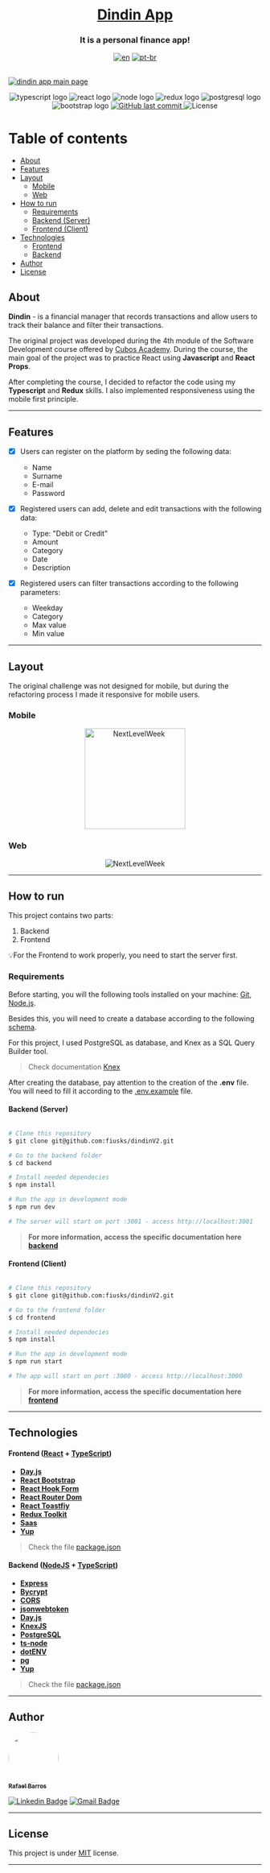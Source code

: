 <h1 align="center">
     <a href="https://mydindin.netlify.app/" alt="site do ecoleta"> Dindin App </a> 
</h1>
<h3 align="center">
    It is a personal finance app!
</h3>
<div align="center">

[![en](https://img.shields.io/badge/lang-en-red.svg)](./README-en.md) [![pt-br](https://img.shields.io/badge/lang-pt--br-green.svg)](./README.md)

</div>
</br>
<a href='https://mydindin.netlify.app/'>
<img alt='dindin app main page' src="./assets/main.png">
</a>

<p align="center">
  <img alt="typescript logo" src="https://img.shields.io/badge/-TypeScript-grey?style=flat-square&logo=typescript">
  <img alt="react logo" src="https://img.shields.io/badge/-React-grey?style=flat-square&logo=react">
  <img alt="node logo" src="https://img.shields.io/badge/-Nodejs-grey?style=flat-square&logo=Node.js">
  <img alt="redux logo" src="https://img.shields.io/badge/-Redux-grey?style=flat-square&logo=Redux">
  <img alt="postgresql logo" src="https://img.shields.io/badge/-PostgreSQL-grey?style=flat-square&logo=postgresql">
  <img alt="bootstrap logo" src="https://img.shields.io/badge/-Bootstrap-grey?style=flat-square&logo=bootstrap">

  <a href="https://github.com/fiusks/dindinV2/commits/master">
    <img alt="GitHub last commit" src="https://img.shields.io/github/last-commit/fiusks/dindinV2">
  </a>
    
   <img alt="License" src="https://img.shields.io/badge/license-MIT-brightgreen"> 
 
</p>

# Table of contents

<!--ts-->

- [About](#about)
- [Features](#features)
- [Layout](#layout)
  - [Mobile](#mobile)
  - [Web](#web)
- [How to run](#how-to-run)
  - [Requirements](#requirements)
  - [Backend (Server)](#backend-server)
  - [Frontend (Client)](#frontend-client)
- [Technologies](#technologies)
  - [Frontend](#frontend-react--typescript)
  - [Backend](#backend-nodejs--typescript)
- [Author](#author)
- [License](#license)
<!--te-->

## About

**Dindin** - is a financial manager that records transactions and allow users to track their balance and filter their transactions.

The original project was developed during the 4th module of the Software Development course offered by [Cubos Academy](https://cubos.academy/). During the course, the main goal of the project was to practice React using **Javascript** and **React Props**.

After completing the course, I decided to refactor the code using my **Typescript** and **Redux** skills. I also implemented responsiveness using the mobile first principle.

---

## Features

- [x] Users can register on the platform by seding the following data:

  - Name
  - Surname
  - E-mail
  - Password

- [x] Registered users can add, delete and edit transactions with the following data:
  - Type: "Debit or Credit"
  - Amount
  - Category
  - Date
  - Description
- [x] Registered users can filter transactions according to the following parameters:
  - Weekday
  - Category
  - Max value
  - Min value

---

## Layout

The original challenge was not designed for mobile, but during the refactoring process I made it responsive for mobile users.

### Mobile

<p align="center">
  <p align="center">
  <img alt="NextLevelWeek" title="#NextLevelWeek" src="./assets/mobile-app.jpg" width="200px">
</p>

### Web

<p align="center" style="display: flex; align-items: flex-start; justify-content: center;">
  <img alt="NextLevelWeek" title="#NextLevelWeek" src="./assets/main.png">

</p>

---

## How to run

This project contains two parts:

1. Backend
2. Frontend

💡For the Frontend to work properly, you need to start the server first.

### Requirements

Before starting, you will the following tools installed on your machine:
[Git](https://git-scm.com), [Node.js](https://nodejs.org/en/).

Besides this, you will need to create a database according to the following [schema](./backend/schema.sql).

For this project, I used PostgreSQL as database, and Knex as a SQL Query Builder tool.

> Check documentation [Knex](http://knexjs.org/guide/#configuration-options)

After creating the database, pay attention to the creation of the **.env** file. You will need to fill it according to the [.env.example](./backend/.env.example) file.

#### Backend (Server)

```bash

# Clone this repository
$ git clone git@github.com:fiusks/dindinV2.git

# Go to the backend folder
$ cd backend

# Install needed dependecies
$ npm install

# Run the app in development mode
$ npm run dev

# The server will start on port :3001 - access http://localhost:3001

```

> **For more information, access the specific documentation here [backend](./backend/README.md)**

#### Frontend (Client)

```bash

# Clone this repository
$ git clone git@github.com:fiusks/dindinV2.git

# Go to the frontend folder
$ cd frontend

# Install needed dependecies
$ npm install

# Run the app in development mode
$ npm run start

# The app will start on port :3000 - access http://localhost:3000

```

> **For more information, access the specific documentation here [frontend](./frontend/README.md)**

---

## Technologies

#### **Frontend** ([React](https://reactjs.org/) + [TypeScript](https://www.typescriptlang.org/))

- **[Day.js](https://github.com/axios/axios)**
- **[React Bootstrap](https://react-icons.github.io/react-icons/)**
- **[React Hook Form](https://react-hook-form.com/)**
- **[React Router Dom](https://github.com/ReactTraining/react-router/tree/master/packages/react-router-dom)**
- **[React Toastfiy](https://github.com/fkhadra/react-toastify)**
- **[Redux Toolkit](https://github.com/axios/axios)**
- **[Saas](https://sass-lang.com/)**
- **[Yup](https://github.com/jquense/yup)**

> Check the file [package.json](https://github.com/fiusks/dindinV2/blob/main/frontend/package.json)

#### **Backend** ([NodeJS](https://nodejs.org/en/) + [TypeScript](https://www.typescriptlang.org/))

- **[Express](https://expressjs.com/)**
- **[Bycrypt](https://github.com/kelektiv/node.bcrypt.js#readme)**
- **[CORS](https://expressjs.com/en/resources/middleware/cors.html)**
- **[jsonwebtoken](https://github.com/auth0/node-jsonwebtoken)**
- **[Day.js](https://day.js.org/)**
- **[KnexJS](http://knexjs.org/)**
- **[PostgreSQL](https://www.postgresql.org/)**
- **[ts-node](https://github.com/TypeStrong/ts-node)**
- **[dotENV](https://github.com/motdotla/dotenv)**
- **[pg](https://github.com/brianc/node-postgres)**
- **[Yup](https://github.com/jquense/yup)**

> Check the file [package.json](https://github.com/fiusks/dindinV2/blob/main/backend/package.json)

---

## Author

<a href="https://blog.rocketseat.com.br/author/thiago/">
 <img style="border-radius: 50%;" src="https://avatars.githubusercontent.com/u/68557347?v=4" width="100px;" alt=""/>
 <br />
 <sub><b>Rafael Barros</b></sub></a>

[![Linkedin Badge](https://img.shields.io/badge/-Rafael-blue?style=flat-square&logo=Linkedin&logoColor=white&link=https://www.linkedin.com/in/tgmarinho/)](https://www.linkedin.com/in/rafabarros1/)
[![Gmail Badge](https://img.shields.io/badge/-rafabarros.com@gmail.com-c14438?style=flat-square&logo=Gmail&logoColor=white&link=mailto:tgmarinho@gmail.com)](mailto:rafabarros.com@gmail.com)

---

## License

This project is under [MIT](./LICENSE) license.

---
